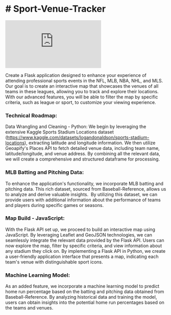 # # Sport-Venue-Tracker

![GitHub Logo](https://icon-library.com/icon/stadium-icon-16.html.html)

Create a Flask application designed to enhance your experience of attending professional sports events in the NFL, MLB, NBA, NHL, and MLS. Our goal is to create an interactive map that showcases the venues of all teams in these leagues, allowing you to track and explore their locations. With our advanced features, you will be able to filter the map by specific criteria, such as league or sport, to customize your viewing experience.

### Technical Roadmap:
Data Wrangling and Cleaning - Python:
We begin by leveraging the extensive Kaggle Sports Stadium Locations dataset (https://www.kaggle.com/datasets/logandonaldson/sports-stadium-locations), extracting latitude and longitude information. We then utilize Geoapify's Places API to fetch detailed venue data, including team name, latitude/longitude, and venue address. By combining all the relevant data, we will create a comprehensive and structured dataframe for processing.

### MLB Batting and Pitching Data:
To enhance the application's functionality, we incorporate MLB batting and pitching data. This rich dataset, sourced from Baseball-Reference, allows us to analyze and derive valuable insights.  By utilizing this dataset, we can provide users with additional information about the performance of teams and players during specific games or seasons.

### Map Build - JavaScript:
With the Flask API set up, we proceed to build an interactive map using JavaScript. By leveraging Leaflet and GeoJSON technologies, we can seamlessly integrate the relevant data provided by the Flask API. Users can now explore the map, filter by specific criteria, and view information about any stadium they click on. By implementing a Flask API in Python, we create a user-friendly application interface that presents a map, indicating each team's venue with distinguishable sport icons.

### Machine Learning Model:
As an added feature, we incorporate a machine learning model to predict home run percentage based on the batting and pitching data obtained from Baseball-Reference. By analyzing historical data and training the model, users can obtain insights into the potential home run percentages based on the teams and venues.
